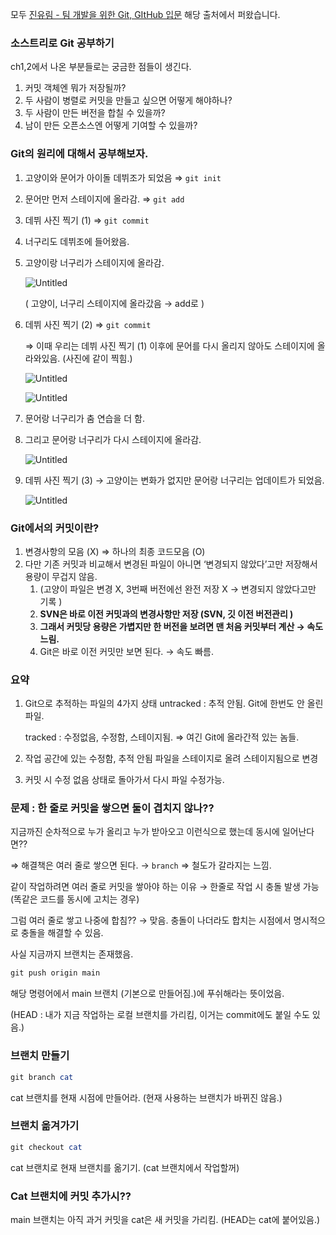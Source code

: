 모두 [진유림 - 팀 개발을 위한 Git, GItHub 입문](https://www.inflearn.com/course/%ED%8C%80%EA%B0%9C%EB%B0%9C-%EA%B9%83-%EA%B9%83%ED%97%88%EB%B8%8C) 해당 출처에서 퍼왔습니다.

### 소스트리로 Git 공부하기

ch1,2에서 나온 부분들로는 궁금한 점들이 생긴다.

1. 커밋 객체엔 뭐가 저장될까?
2. 두 사람이 병렬로 커밋을 만들고 싶으면 어떻게 해야하나?
3. 두 사람이 만든 버전을 합칠 수 있을까?
4. 남이 만든 오픈소스엔 어떻게 기여할 수 있을까?

### Git의 원리에 대해서 공부해보자.

1. 고양이와 문어가 아이돌 데뷔조가 되었음 ⇒ `git init`
2. 문어만 먼저 스테이지에 올라감. ⇒ `git add`
3. 데뷔 사진 찍기 (1) ⇒ `git commit`
4. 너구리도 데뷔조에 들어왔음.
5. 고양이랑 너구리가 스테이지에 올라감.
    
    ![Untitled](https://s3.us-west-2.amazonaws.com/secure.notion-static.com/f11b6598-60b6-4a4c-b07e-a174d006abe7/Untitled.png?X-Amz-Algorithm=AWS4-HMAC-SHA256&X-Amz-Content-Sha256=UNSIGNED-PAYLOAD&X-Amz-Credential=AKIAT73L2G45EIPT3X45%2F20221225%2Fus-west-2%2Fs3%2Faws4_request&X-Amz-Date=20221225T122839Z&X-Amz-Expires=86400&X-Amz-Signature=3cb7113b9fe7b84ecf4580c53600fd020d9b0276377d8f00a11541de080383a2&X-Amz-SignedHeaders=host&response-content-disposition=filename%3D%22Untitled.png%22&x-id=GetObject)
    
    ( 고양이, 너구리 스테이지에 올라갔음 → add로 )
    
6. 데뷔 사진 찍기 (2) ⇒ `git commit`
    
    ⇒ 이때 우리는 데뷔 사진 찍기 (1) 이후에 문어를 다시 올리지 않아도 스테이지에 올라와있음. (사진에 같이 찍힘.)
    
    ![Untitled](https://s3.us-west-2.amazonaws.com/secure.notion-static.com/b8b3e2e7-ccae-4935-9844-425a32b6d6b1/Untitled.png?X-Amz-Algorithm=AWS4-HMAC-SHA256&X-Amz-Content-Sha256=UNSIGNED-PAYLOAD&X-Amz-Credential=AKIAT73L2G45EIPT3X45%2F20221225%2Fus-west-2%2Fs3%2Faws4_request&X-Amz-Date=20221225T122905Z&X-Amz-Expires=86400&X-Amz-Signature=945b6738f7094b5b006293735edbd43e9385620d035b77b24ddf27ef4f8f3b45&X-Amz-SignedHeaders=host&response-content-disposition=filename%3D%22Untitled.png%22&x-id=GetObject)
    
    ![Untitled](https://s3.us-west-2.amazonaws.com/secure.notion-static.com/9366d4d4-a1c7-4f68-afd9-bb71ae716299/Untitled.png?X-Amz-Algorithm=AWS4-HMAC-SHA256&X-Amz-Content-Sha256=UNSIGNED-PAYLOAD&X-Amz-Credential=AKIAT73L2G45EIPT3X45%2F20221225%2Fus-west-2%2Fs3%2Faws4_request&X-Amz-Date=20221225T122937Z&X-Amz-Expires=86400&X-Amz-Signature=973795e92812e4bb06ed4094baeb66397279c5ceed7844b92aae2ea637eba6d5&X-Amz-SignedHeaders=host&response-content-disposition=filename%3D%22Untitled.png%22&x-id=GetObject)
    
7. 문어랑 너구리가 춤 연습을 더 함.
8. 그리고 문어랑 너구리가 다시 스테이지에 올라감.
    
    ![Untitled](https://s3.us-west-2.amazonaws.com/secure.notion-static.com/bbe83918-9fc2-4805-89ba-210b3b98b73e/Untitled.png?X-Amz-Algorithm=AWS4-HMAC-SHA256&X-Amz-Content-Sha256=UNSIGNED-PAYLOAD&X-Amz-Credential=AKIAT73L2G45EIPT3X45%2F20221225%2Fus-west-2%2Fs3%2Faws4_request&X-Amz-Date=20221225T123014Z&X-Amz-Expires=86400&X-Amz-Signature=b3f9006986a85382692d04e7385ad5935590f92401309ec3e8c725c617dbc365&X-Amz-SignedHeaders=host&response-content-disposition=filename%3D%22Untitled.png%22&x-id=GetObject)
    
9. 데뷔 사진 찍기 (3) → 고양이는 변화가 없지만 문어랑 너구리는 업데이트가 되었음.
    
    ![Untitled](https://s3.us-west-2.amazonaws.com/secure.notion-static.com/1b10ef17-ee56-49e1-a4f7-b9947c2c259c/Untitled.png?X-Amz-Algorithm=AWS4-HMAC-SHA256&X-Amz-Content-Sha256=UNSIGNED-PAYLOAD&X-Amz-Credential=AKIAT73L2G45EIPT3X45%2F20221225%2Fus-west-2%2Fs3%2Faws4_request&X-Amz-Date=20221225T123036Z&X-Amz-Expires=86400&X-Amz-Signature=e52e583e43d586016c6b75de2ff0a44a71cda42ae0805891cad8364ce024a543&X-Amz-SignedHeaders=host&response-content-disposition=filename%3D%22Untitled.png%22&x-id=GetObject)
    

### Git에서의 커밋이란?

1. 변경사항의 모음 (X) ⇒ 하나의 최종 코드모음 (O)
2. 다만 기존 커밋과 비교해서 변경된 파일이 아니면 ‘변경되지 않았다’고만 저장해서 용량이 무겁지 않음.
    1. (고양이 파일은 변경 X, 3번째 버전에선 완전 저장 X → 변경되지 않았다고만 기록 )
    2. **SVN은 바로 이전 커밋과의 변경사항만 저장 (SVN, 깃 이전 버전관리 )**
    3. **그래서 커밋당 용량은 가볍지만 한 버전을 보려면 맨 처음 커밋부터 계산 → 속도 느림.**
    4. Git은 바로 이전 커밋만 보면 된다. → 속도 빠름.

### 요약

1. Git으로 추적하는 파일의 4가지 상태 untracked : 추적 안됨.  Git에 한번도 안 올린 파일.
    
    tracked : 수정없음, 수정함, 스테이지됨. ⇒ 여긴 Git에 올라간적 있는 놈들.
    
2. 작업 공간에 있는 수정함, 추적 안됨 파일을 스테이지로 올려 스테이지됨으로 변경
3. 커밋 시 수정 없음 상태로 돌아가서 다시 파일 수정가능.

### 문제 : 한 줄로 커밋을 쌓으면 둘이 겹치지 않나??

지금까진 순차적으로 누가 올리고 누가 받아오고 이런식으로 했는데 동시에 일어난다면??

⇒ 해결책은 여러 줄로 쌓으면 된다. → `branch` ⇒ 철도가 갈라지는 느낌.

같이 작업하려면 여러 줄로 커밋을 쌓아야 하는 이유 → 한줄로 작업 시 충돌 발생 가능 (똑같은 코드를 동시에 고치는 경우)

그럼 여러 줄로 쌓고 나중에 합침?? → 맞음. 충돌이 나더라도 합치는 시점에서 명시적으로 충돌을 해결할 수 있음.

사실 지금까지 브랜치는 존재했음.

```powershell
git push origin main
```

해당 명령어에서 main 브랜치 (기본으로 만들어짐.)에 푸쉬해라는 뜻이었음.

(HEAD : 내가 지금 작업하는 로컬 브랜치를 가리킴, 이거는 commit에도 붙일 수도 있음.)

### 브랜치 만들기

```powershell
git branch cat
```

cat 브랜치를 현재 시점에 만들어라. (현재 사용하는 브랜치가 바뀌진 않음.)

### 브랜치 옮겨가기

```powershell
git checkout cat
```

cat 브랜치로 현재 브랜치를 옮기기. (cat 브랜치에서 작업할꺼)

### Cat 브랜치에 커밋 추가시??

main 브랜치는 아직 과거 커밋을 cat은 새 커밋을 가리킴. (HEAD는 cat에 붙어있음.)
